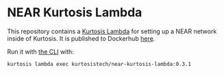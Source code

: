 NEAR Kurtosis Lambda
=====================
This repository contains a [Kurtosis Lambda](https://docs.kurtosistech.com/advanced-usage.html#kurtosis-lambdas) for setting up a NEAR network inside of Kurtosis. It is published to Dockerhub [here](https://hub.docker.com/repository/docker/kurtosistech/near-kurtosis-lambda).

Run it with [the CLI](https://docs.kurtosistech.com/installation.html) with:

```
kurtosis lambda exec kurtosistech/near-kurtosis-lambda:0.3.1
```
